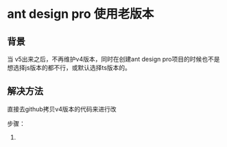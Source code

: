 # ant design pro 使用老版本

## 背景

当 v5出来之后，不再维护v4版本，同时在创建ant design pro项目的时候也不是想选择js版本的都不行，或默认选择ts版本的。

## 解决方法

直接去github拷贝v4版本的代码来进行改

步骤：

1. 